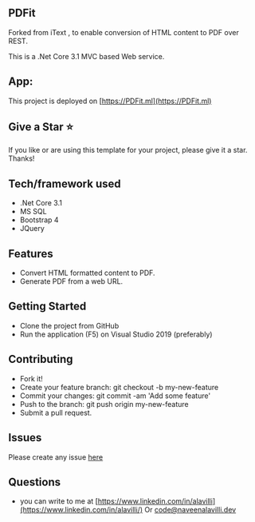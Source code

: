 ## PDFit
Forked from iText , to enable conversion of HTML content to PDF over REST.

This is a .Net Core 3.1 MVC based Web service.

## App:
This project is deployed on [https://PDFit.ml](https://PDFit.ml)

## Give a Star :star:
If you like or are using this template for your project, please give it a star. Thanks!  

## Tech/framework used
* .Net Core 3.1
* MS SQL
* Bootstrap 4
* JQuery

## Features
* Convert HTML formatted content to PDF.
* Generate PDF from a web URL.

## Getting Started
* Clone the project from GitHub
* Run the application (F5) on Visual Studio 2019 (preferably)

## Contributing
* Fork it!
* Create your feature branch: git checkout -b my-new-feature
* Commit your changes: git commit -am 'Add some feature'
* Push to the branch: git push origin my-new-feature
* Submit a pull request.

## Issues
Please create any issue [here](https://github.com/naveenalavilli/PDFit/issues/new/choose)

## Questions
* you can write to me at [https://www.linkedin.com/in/alavilli](https://www.linkedin.com/in/alavilli/) Or <code@naveenalavilli.dev>

